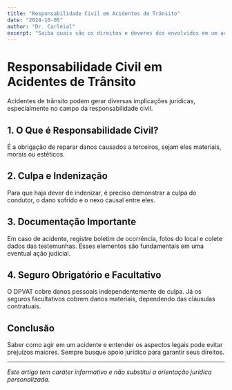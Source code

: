 ```yaml
---
title: "Responsabilidade Civil em Acidentes de Trânsito"
date: "2024-10-05"
author: "Dr. Carleial"
excerpt: "Saiba quais são os direitos e deveres dos envolvidos em um acidente de trânsito."
---
```


# Responsabilidade Civil em Acidentes de Trânsito

Acidentes de trânsito podem gerar diversas implicações jurídicas, especialmente no campo da responsabilidade civil.

## 1. O Que é Responsabilidade Civil?

É a obrigação de reparar danos causados a terceiros, sejam eles materiais, morais ou estéticos.

## 2. Culpa e Indenização

Para que haja dever de indenizar, é preciso demonstrar a culpa do condutor, o dano sofrido e o nexo causal entre eles.

## 3. Documentação Importante

Em caso de acidente, registre boletim de ocorrência, fotos do local e colete dados das testemunhas. Esses elementos são fundamentais em uma eventual ação judicial.

## 4. Seguro Obrigatório e Facultativo

O DPVAT cobre danos pessoais independentemente de culpa. Já os seguros facultativos cobrem danos materiais, dependendo das cláusulas contratuais.

## Conclusão

Saber como agir em um acidente e entender os aspectos legais pode evitar prejuízos maiores. Sempre busque apoio jurídico para garantir seus direitos.

---

*Este artigo tem caráter informativo e não substitui a orientação jurídica personalizada.*
